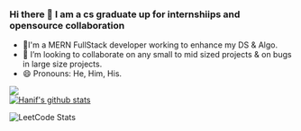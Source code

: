 ### Hi there 👋 I am a cs graduate up for internshiips and opensource collaboration
- 🌱I'm a MERN FullStack developer working to enhance my DS & Algo.
- 👯 I’m looking to collaborate on any small to mid sized projects & on bugs in large size projects.
- 😄 Pronouns: He, Him, His.

![](https://www.codewars.com/users/Hhacker/badges/large)
<br />
[![Hanif's github stats](https://github-readme-stats.vercel.app/api?username=MHFarooqui&theme=blue-green)](https://github.com/MHFarooqui/github-readme-stats)


![LeetCode Stats](https://leetcard.jacoblin.cool/hackerHANIF?theme=forest&font=Limelight)


